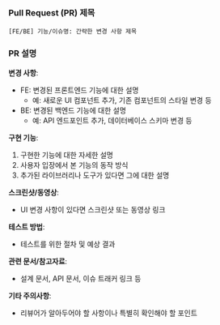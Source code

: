 ### Pull Request (PR) 제목
```
[FE/BE] 기능/이슈명: 간략한 변경 사항 제목
```

### PR 설명
**변경 사항**:
- FE: 변경된 프론트엔드 기능에 대한 설명
  - 예: 새로운 UI 컴포넌트 추가, 기존 컴포넌트의 스타일 변경 등
- BE: 변경된 백엔드 기능에 대한 설명
  - 예: API 엔드포인트 추가, 데이터베이스 스키마 변경 등

**구현 기능**:
1. 구현한 기능에 대한 자세한 설명
2. 사용자 입장에서 본 기능의 동작 방식
3. 추가된 라이브러리나 도구가 있다면 그에 대한 설명

**스크린샷/동영상**:
- UI 변경 사항이 있다면 스크린샷 또는 동영상 링크

**테스트 방법**:
- 테스트를 위한 절차 및 예상 결과

**관련 문서/참고자료**:
- 설계 문서, API 문서, 이슈 트래커 링크 등

**기타 주의사항**:
- 리뷰어가 알아두어야 할 사항이나 특별히 확인해야 할 포인트
